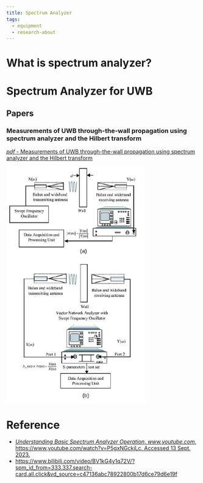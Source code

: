 ```yaml
---
title: Spectrum Analyzer
tags:
  - equipment
  - research-about
---
```


# What is spectrum analyzer?



# Spectrum Analyzer for UWB

## Papers

### Measurements of UWB through-the-wall propagation using spectrum analyzer and the Hilbert transform


[*pdf* - Measurements of UWB through-the-wall propagation using spectrum analyzer and the Hilbert transform](equipment_research/attachments/mop.23107.pdf)

![Architect](equipment_research/attachments/Pasted%20image%2020230918104114.png)


# Reference

* [_Understanding Basic Spectrum Analyzer Operation_. _www.youtube.com_, https://www.youtube.com/watch?v=P5gxNGckjLc. Accessed 13 Sept. 2023.](https://pinktalk.online/%E6%96%87%E5%AD%A6/%E5%8F%A5%E5%AD%90/Feeling/)
* https://www.bilibili.com/video/BV1kG4y1q72V/?spm_id_from=333.337.search-card.all.click&vd_source=c47136abc78922800b17d6ce79d6e19f